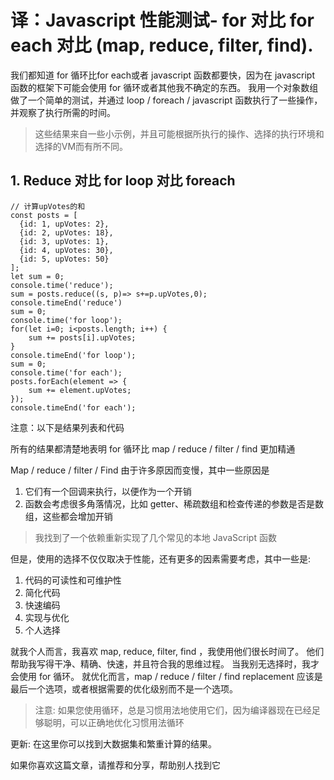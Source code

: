 # 译：Javascript 性能测试- for 对比 for each 对比 (map, reduce, filter, find).

我们都知道 for 循环比for each或者 javascript 函数都要快，因为在 javascript 函数的框架下可能会使用 for 循环或者其他我不确定的东西。 我用一个对象数组做了一个简单的测试，并通过 loop / foreach / javascript 函数执行了一些操作，并观察了执行所需的时间。

> 这些结果来自一些小示例，并且可能根据所执行的操作、选择的执行环境和选择的VM而有所不同。

## 1. Reduce 对比 for loop 对比 foreach
```
// 计算upVotes的和
const posts = [ 
  {id: 1, upVotes: 2},
  {id: 2, upVotes: 18}, 
  {id: 3, upVotes: 1}, 
  {id: 4, upVotes: 30}, 
  {id: 5, upVotes: 50} 
];
let sum = 0;
console.time('reduce');
sum = posts.reduce((s, p)=> s+=p.upVotes,0);
console.timeEnd('reduce')
sum = 0;
console.time('for loop');
for(let i=0; i<posts.length; i++) {
    sum += posts[i].upVotes;
}
console.timeEnd('for loop');
sum = 0;
console.time('for each');
posts.forEach(element => {
    sum += element.upVotes;
});
console.timeEnd('for each');
```

注意：以下是结果列表和代码

所有的结果都清楚地表明 for 循环比 map / reduce / filter / find 更加精通

Map / reduce / filter / Find 由于许多原因而变慢，其中一些原因是
1. 它们有一个回调来执行，以便作为一个开销
1. 函数会考虑很多角落情况，比如 getter、稀疏数组和检查传递的参数是否是数组，这些都会增加开销

> 我找到了一个依赖重新实现了几个常见的本地 JavaScript 函数

但是，使用的选择不仅仅取决于性能，还有更多的因素需要考虑，其中一些是:
1. 代码的可读性和可维护性
1. 简化代码
1. 快速编码
1. 实现与优化
1. 个人选择

就我个人而言，我喜欢 map, reduce, filter, find ，我使用他们很长时间了。 他们帮助我写得干净、精确、快速，并且符合我的思维过程。 当我别无选择时，我才会使用 for 循环。 就优化而言，map / reduce / filter / find replacement 应该是最后一个选项，或者根据需要的优化级别而不是一个选项。

>  注意: 如果您使用循环，总是习惯用法地使用它们，因为编译器现在已经足够聪明，可以正确地优化习惯用法循环

更新: 在这里你可以找到大数据集和繁重计算的结果。

如果你喜欢这篇文章，请推荐和分享，帮助别人找到它